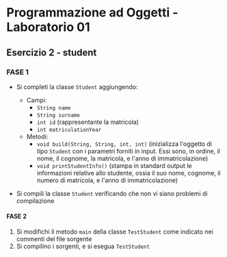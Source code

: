 # Programmazione ad Oggetti - Laboratorio 01

## Esercizio 2 - student

### FASE 1

- Si completi la classe `Student` aggiungendo:

  - Campi:
    - `String name`
    - `String surname`
    - `int id` (rappresentante la matricola)
    - `int matriculationYear`
  - Metodi:
    - `void build(String, String, int, int)` (inizializza l'oggetto di tipo `Student` con i parametri forniti in input. Essi sono, in ordine, il nome, il cognome, la matricola, e l'anno di immatricolazione)
    - `void printStudentInfo()` (stampa in standard output le informazioni relative allo studente, ossia il suo nome, cognome, il numero di matricola, e l'anno di immatricolazione)

- Si compili la classe `Student` verificando che non vi siano problemi di compilazione

#### FASE 2

1. Si modifichi il metodo `main` della classe `TestStudent` come indicato nei commenti del file sorgente
2. Si compilino i sorgenti, e si esegua `TestStudent`
